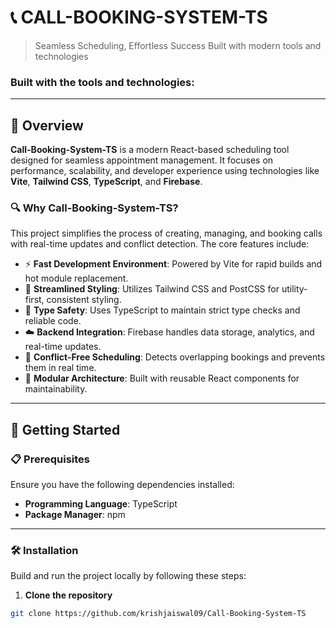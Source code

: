 # 📞 CALL-BOOKING-SYSTEM-TS

> Seamless Scheduling, Effortless Success
> Built with modern tools and technologies

### Built with the tools and technologies:

---

## 🧠 Overview

**Call-Booking-System-TS** is a modern React-based scheduling tool designed for seamless appointment management. It focuses on performance, scalability, and developer experience using technologies like **Vite**, **Tailwind CSS**, **TypeScript**, and **Firebase**.

### 🔍 Why Call-Booking-System-TS?

This project simplifies the process of creating, managing, and booking calls with real-time updates and conflict detection. The core features include:

* ⚡ **Fast Development Environment**: Powered by Vite for rapid builds and hot module replacement.
* 🎨 **Streamlined Styling**: Utilizes Tailwind CSS and PostCSS for utility-first, consistent styling.
* 🔐 **Type Safety**: Uses TypeScript to maintain strict type checks and reliable code.
* ☁️ **Backend Integration**: Firebase handles data storage, analytics, and real-time updates.
* 📅 **Conflict-Free Scheduling**: Detects overlapping bookings and prevents them in real time.
* 🧩 **Modular Architecture**: Built with reusable React components for maintainability.

---

## 🚀 Getting Started

### 📋 Prerequisites

Ensure you have the following dependencies installed:

* **Programming Language**: TypeScript
* **Package Manager**: npm

---

### 🛠 Installation

Build and run the project locally by following these steps:

1. **Clone the repository**

```bash
git clone https://github.com/krishjaiswal09/Call-Booking-System-TS
```

